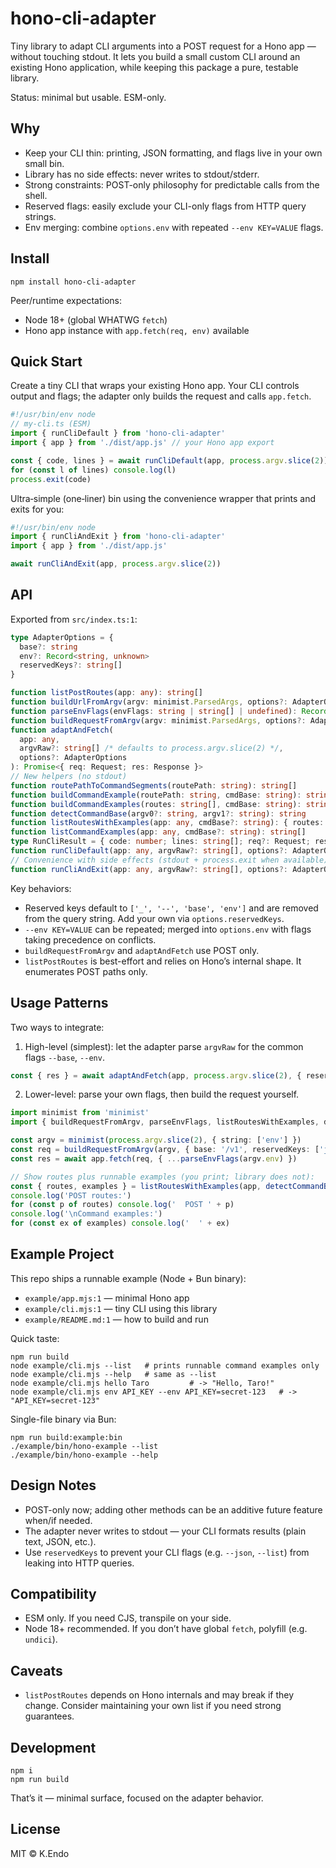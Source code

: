 # hono-cli-adapter

Tiny library to adapt CLI arguments into a POST request for a Hono app — without touching stdout. It lets you build a small custom CLI around an existing Hono application, while keeping this package a pure, testable library.

Status: minimal but usable. ESM-only.

## Why
- Keep your CLI thin: printing, JSON formatting, and flags live in your own small bin.
- Library has no side effects: never writes to stdout/stderr.
- Strong constraints: POST-only philosophy for predictable calls from the shell.
- Reserved flags: easily exclude your CLI-only flags from HTTP query strings.
- Env merging: combine `options.env` with repeated `--env KEY=VALUE` flags.

## Install
```
npm install hono-cli-adapter
```

Peer/runtime expectations:
- Node 18+ (global WHATWG `fetch`)
- Hono app instance with `app.fetch(req, env)` available

## Quick Start
Create a tiny CLI that wraps your existing Hono app. Your CLI controls output and flags; the adapter only builds the request and calls `app.fetch`.

```ts
#!/usr/bin/env node
// my-cli.ts (ESM)
import { runCliDefault } from 'hono-cli-adapter'
import { app } from './dist/app.js' // your Hono app export

const { code, lines } = await runCliDefault(app, process.argv.slice(2))
for (const l of lines) console.log(l)
process.exit(code)
```

Ultra‑simple (one‑liner) bin using the convenience wrapper that prints and exits for you:

```ts
#!/usr/bin/env node
import { runCliAndExit } from 'hono-cli-adapter'
import { app } from './dist/app.js'

await runCliAndExit(app, process.argv.slice(2))
```

## API
Exported from `src/index.ts:1`:

```ts
type AdapterOptions = {
  base?: string
  env?: Record<string, unknown>
  reservedKeys?: string[]
}

function listPostRoutes(app: any): string[]
function buildUrlFromArgv(argv: minimist.ParsedArgs, options?: AdapterOptions): URL
function parseEnvFlags(envFlags: string | string[] | undefined): Record<string, string>
function buildRequestFromArgv(argv: minimist.ParsedArgs, options?: AdapterOptions): Request
function adaptAndFetch(
  app: any,
  argvRaw?: string[] /* defaults to process.argv.slice(2) */,
  options?: AdapterOptions
): Promise<{ req: Request; res: Response }>
// New helpers (no stdout)
function routePathToCommandSegments(routePath: string): string[]
function buildCommandExample(routePath: string, cmdBase: string): string
function buildCommandExamples(routes: string[], cmdBase: string): string[]
function detectCommandBase(argv0?: string, argv1?: string): string
function listRoutesWithExamples(app: any, cmdBase?: string): { routes: string[]; examples: string[] }
function listCommandExamples(app: any, cmdBase?: string): string[]
type RunCliResult = { code: number; lines: string[]; req?: Request; res?: Response }
function runCliDefault(app: any, argvRaw?: string[], options?: AdapterOptions): Promise<RunCliResult>
// Convenience with side effects (stdout + process.exit when available)
function runCliAndExit(app: any, argvRaw?: string[], options?: AdapterOptions): Promise<number>
```

Key behaviors:
- Reserved keys default to `['_', '--', 'base', 'env']` and are removed from the query string. Add your own via `options.reservedKeys`.
- `--env KEY=VALUE` can be repeated; merged into `options.env` with flags taking precedence on conflicts.
- `buildRequestFromArgv` and `adaptAndFetch` use POST only.
- `listPostRoutes` is best-effort and relies on Hono’s internal shape. It enumerates POST paths only.

## Usage Patterns
Two ways to integrate:

1) High-level (simplest): let the adapter parse `argvRaw` for the common flags `--base`, `--env`.
```ts
const { res } = await adaptAndFetch(app, process.argv.slice(2), { reservedKeys: ['json'] })
```

2) Lower-level: parse your own flags, then build the request yourself.
```ts
import minimist from 'minimist'
import { buildRequestFromArgv, parseEnvFlags, listRoutesWithExamples, detectCommandBase } from 'hono-cli-adapter'

const argv = minimist(process.argv.slice(2), { string: ['env'] })
const req = buildRequestFromArgv(argv, { base: '/v1', reservedKeys: ['json'] })
const res = await app.fetch(req, { ...parseEnvFlags(argv.env) })

// Show routes plus runnable examples (you print; library does not):
const { routes, examples } = listRoutesWithExamples(app, detectCommandBase())
console.log('POST routes:')
for (const p of routes) console.log('  POST ' + p)
console.log('\nCommand examples:')
for (const ex of examples) console.log('  ' + ex)
```

## Example Project
This repo ships a runnable example (Node + Bun binary):
- `example/app.mjs:1` — minimal Hono app
- `example/cli.mjs:1` — tiny CLI using this library
- `example/README.md:1` — how to build and run

Quick taste:
```
npm run build
node example/cli.mjs --list   # prints runnable command examples only
node example/cli.mjs --help   # same as --list
node example/cli.mjs hello Taro         # -> "Hello, Taro!"
node example/cli.mjs env API_KEY --env API_KEY=secret-123   # -> "API_KEY=secret-123"
```

Single-file binary via Bun:
```
npm run build:example:bin
./example/bin/hono-example --list
./example/bin/hono-example --help
```

## Design Notes
- POST-only now; adding other methods can be an additive future feature when/if needed.
- The adapter never writes to stdout — your CLI formats results (plain text, JSON, etc.).
- Use `reservedKeys` to prevent your CLI flags (e.g. `--json`, `--list`) from leaking into HTTP queries.

## Compatibility
- ESM only. If you need CJS, transpile on your side.
- Node 18+ recommended. If you don’t have global `fetch`, polyfill (e.g. `undici`).

## Caveats
- `listPostRoutes` depends on Hono internals and may break if they change. Consider maintaining your own list if you need strong guarantees.

## Development
```
npm i
npm run build
```

That’s it — minimal surface, focused on the adapter behavior.

## License
MIT © K.Endo
